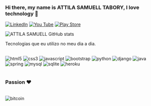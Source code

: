 ### Hi there, my name is ATTILA  SAMUELL TABORY, I love technology 👋





[![LinkedIn ](https://img.shields.io/badge/LinkedIn-0077B5?style=for-the-badge&logo=linkedin&logoColor=white)](https://www.linkedin.com/in/attila-samuell-98291216b/)
[![You Tube](https://img.shields.io/badge/YouTube-FF0000?style=for-the-badge&logo=youtube&logoColor=white)](https://www.youtube.com/channel/UCuX9fZZa3eR4LACYTPVZg5A/videos)
[![Play Store](https://img.shields.io/badge/App_Store-0D96F6?style=for-the-badge&logo=app-store&logoColor=white)](https://play.google.com/store/apps/details?id=attila.QRCodeGeradorLeitor&hl=pt_BR&gl=US)


![ATTILA SAMUELL GitHub stats](https://github-readme-stats.vercel.app/api?username=ATTILASAMUELL&show_icons=true&theme=dracula)

Tecnologias que eu utilizo no meu dia a dia.

<div style="display:inline_block"><br/>
  <img align"center" alt="html5" src="https://img.shields.io/badge/HTML5-E34F26?style=for-the-badge&logo=html5&logoColor=white"/>
  <img align"center" alt="css3" src="https://img.shields.io/badge/CSS3-1572B6?style=for-the-badge&logo=css3&logoColor=white"/>
  <img align"center" alt="javascript" src="https://img.shields.io/badge/JavaScript-323330?style=for-the-badge&logo=javascript&logoColor=F7DF1E"/>
  <img align"center" alt="bootstrap" src="https://img.shields.io/badge/Bootstrap-563D7C?style=for-the-badge&logo=bootstrap&logoColor=white"/>
  <img align"center" alt="python" src="https://img.shields.io/badge/Python-14354C?style=for-the-badge&logo=python&logoColor=white"/>
  <img align"center" alt="django" src="https://img.shields.io/badge/Django-092E20?style=for-the-badge&logo=django&logoColor=white"/>
  <img align"center" alt="java" src="https://img.shields.io/badge/Java-ED8B00?style=for-the-badge&logo=java&logoColor=white"/>
  <img align"center" alt="spring" src="https://img.shields.io/badge/Spring-6DB33F?style=for-the-badge&logo=spring&logoColor=white"/>
  <img align"center" alt="mysql" src="https://img.shields.io/badge/MySQL-00000F?style=for-the-badge&logo=mysql&logoColor=white"/>
  <img align"center" alt="sqlite" src="https://img.shields.io/badge/SQLite-07405E?style=for-the-badge&logo=sqlite&logoColor=white"/>
  <img align"center" alt="heroku" src="https://img.shields.io/badge/Heroku-430098?style=for-the-badge&logo=heroku&logoColor=white"/>
</div>

<br/>

### Passion ❤ 
<div style="display:inline_block"><br/>
  <img align"center" alt="bitcoin" src="https://img.shields.io/badge/Bitcoin-000000?style=for-the-badge&logo=bitcoin&logoColor=white"/>
</div>
